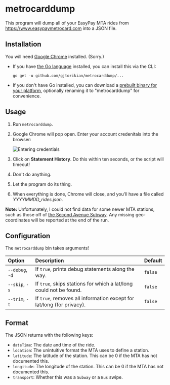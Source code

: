 # metrocarddump

This program will dump all of your EasyPay MTA rides from <https://www.easypaymetrocard.com> into a JSON file.

## Installation

You will need [Google Chrome](https://www.google.com/chrome/) installed. (Sorry.)

* If you have [the Go language](https://golang.org/dl/) installed, you can install this via the CLI:

      go get -u github.com/gjtorikian/metrocarddump/...

* If you don't have Go installed, you can download a [prebuilt binary for your
platform](https://github.com/gjtorikian/metrocarddump/releases), optionally renaming it to "metrocarddump" for convenience.

## Usage

1. Run `metrocarddump`.
2. Google Chrome will pop open. Enter your account credenitals into the browser:

    ![Entering credentials](https://user-images.githubusercontent.com/64050/51440923-08d18180-1c9a-11e9-9f25-f6a534786d26.gif)

3. Click on **Statement History**. Do this within ten seconds, or the script will timeout!
4. Don't do anything.
5. Let the program do its thing.
6. When everything is done, Chrome will close, and you'll have a file called _YYYYMMDD_rides.json_.

**Note:** Unfortunately, I could not find data for some newer MTA stations, such as those off of [the Second Avenue Subway](https://en.wikipedia.org/wiki/86th_Street_(Second_Avenue_Subway)). Any missing geo-coordinates will be reported at the end of the run.

## Configuration

The `metrocarddump` bin takes arguments!

| Option | Description | Default |
| :----- | :---------- | :------ |
| `--debug`, `-d` | If `true`, prints debug statements along the way. | `false` |
| `--skip`, `-s` | If `true`, skips stations for which a lat/long could not be found. | `false` |
| `--trim`, `-t` | If `true`, removes all information except for lat/long (for privacy). | `false` |

## Format

The JSON returns with the following keys:

* `dateTime`: The date and time of the ride.
* `location`: The unintuitive format the MTA uses to define a station.
* `latitude`: The latitude of the station. This can be 0 if the MTA has not documented this.
* `longitude`: The longitude of the station. This can be 0 if the MTA has not documented this.
* `transport`: Whether this was a `Subway` or a `Bus` swipe.
